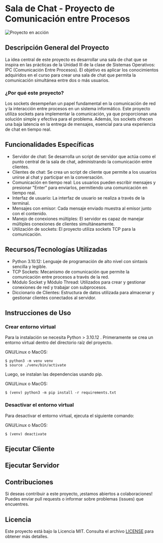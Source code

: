 
# Sala de Chat - Proyecto de Comunicación entre Procesos

![Proyecto en acción](https://cdn4.iconfinder.com/data/icons/logos-and-brands/512/267_Python_logo-512.png) <!-- Puedes agregar una imagen o un GIF de tu proyecto aquí -->

## Descripción General del Proyecto

La idea central de este proyecto es desarrollar una sala de chat que se inspira en las prácticas de la Unidad III de la clase de Sistemas Operativos: IPC (Comunicación Entre Procesos). El objetivo es aplicar los conocimientos adquiridos en el curso para crear una sala de chat que permita la comunicación simultánea entre dos o más usuarios.

### ¿Por qué este proyecto?

Los sockets desempeñan un papel fundamental en la comunicación de red y la interacción entre procesos en un sistema informático. Este proyecto utiliza sockets para implementar la comunicación, ya que proporcionan una solución simple y efectiva para el problema. Además, los sockets ofrecen una baja latencia en la entrega de mensajes, esencial para una experiencia de chat en tiempo real.

## Funcionalidades Específicas

- Servidor de chat: Se desarrolla un script de servidor que actúa como el punto central de la sala de chat, administrando la comunicación entre clientes.
- Clientes de chat: Se crea un script de cliente que permite a los usuarios unirse al chat y participar en la conversación.
- Comunicación en tiempo real: Los usuarios pueden escribir mensajes y presionar "Enter" para enviarlos, permitiendo una comunicación en tiempo real.
- Interfaz de usuario: La interfaz de usuario se realiza a través de la terminal.
- Mensajes con emisor: Cada mensaje enviado muestra al emisor junto con el contenido.
- Manejo de conexiones múltiples: El servidor es capaz de manejar múltiples conexiones de clientes simultáneamente.
- Utilización de sockets: El proyecto utiliza sockets TCP para la comunicación.

## Recursos/Tecnologías Utilizadas

- Python 3.10.12: Lenguaje de programación de alto nivel con sintaxis sencilla y legible.
- TCP Sockets: Mecanismo de comunicación que permite la comunicación entre procesos a través de la red.
- Módulo Socket y Módulo Thread: Utilizados para crear y gestionar conexiones de red y trabajar con subprocesos.
- Diccionario de Clientes: Estructura de datos utilizada para almacenar y gestionar clientes conectados al servidor.

## Instrucciones de Uso

### Crear entorno virtual
Para la instalación se necesita Python > 3.10.12 . Primeramente se crea un entorno virtual dentro del directorio raíz del proyecto.

GNU/Linux o MacOS:
```
$ python3 -m venv venv
$ source ./venv/bin/activate
```

Luego, se instalan las dependencias usando pip.

GNU/Linux o MacOS:
```
$ (venv) python3 -m pip install -r requirements.txt
```

### Desactivar el entorno virtual

Para desactivar el entorno virtual, ejecuta el siguiente comando:

GNU/Linux o MacOS:
```
$ (venv) deactivate
```
## Ejecutar Cliente


## Ejecutar Servidor


## Contribuciones

Si deseas contribuir a este proyecto, ¡estamos abiertos a colaboraciones! Puedes enviar pull requests o informar sobre problemas (issues) que encuentres.

## Licencia

Este proyecto está bajo la Licencia MIT. Consulta el archivo [LICENSE](LICENSE) para obtener más detalles.


